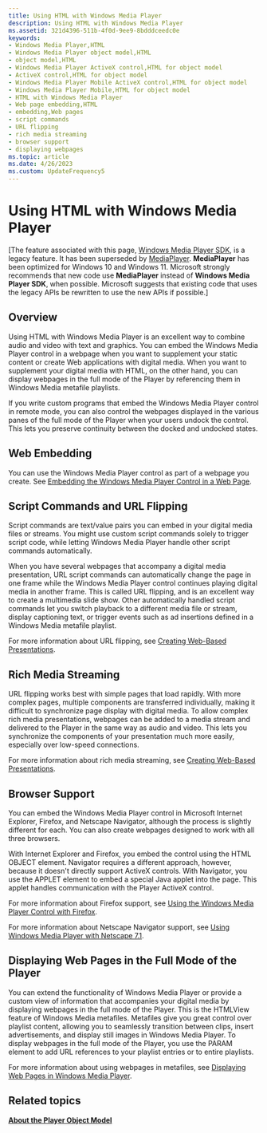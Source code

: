 ```yaml
---
title: Using HTML with Windows Media Player
description: Using HTML with Windows Media Player
ms.assetid: 321d4396-511b-4f0d-9ee9-8bdddceedc0e
keywords:
- Windows Media Player,HTML
- Windows Media Player object model,HTML
- object model,HTML
- Windows Media Player ActiveX control,HTML for object model
- ActiveX control,HTML for object model
- Windows Media Player Mobile ActiveX control,HTML for object model
- Windows Media Player Mobile,HTML for object model
- HTML with Windows Media Player
- Web page embedding,HTML
- embedding,Web pages
- script commands
- URL flipping
- rich media streaming
- browser support
- displaying webpages
ms.topic: article
ms.date: 4/26/2023
ms.custom: UpdateFrequency5
---
```


# Using HTML with Windows Media Player

\[The feature associated with this page, [Windows Media Player SDK](/windows/win32/wmp/windows-media-player-sdk), is a legacy feature. It has been superseded by [MediaPlayer](/uwp/api/Windows.Media.Playback.MediaPlayer). **MediaPlayer** has been optimized for Windows 10 and Windows 11. Microsoft strongly recommends that new code use **MediaPlayer** instead of **Windows Media Player SDK**, when possible. Microsoft suggests that existing code that uses the legacy APIs be rewritten to use the new APIs if possible.\]

## Overview

Using HTML with Windows Media Player is an excellent way to combine audio and video with text and graphics. You can embed the Windows Media Player control in a webpage when you want to supplement your static content or create Web applications with digital media. When you want to supplement your digital media with HTML, on the other hand, you can display webpages in the full mode of the Player by referencing them in Windows Media metafile playlists.

If you write custom programs that embed the Windows Media Player control in remote mode, you can also control the webpages displayed in the various panes of the full mode of the Player when your users undock the control. This lets you preserve continuity between the docked and undocked states.

## Web Embedding

You can use the Windows Media Player control as part of a webpage you create. See [Embedding the Windows Media Player Control in a Web Page](embedding-the-windows-media-player-control-in-a-web-page.md).

## Script Commands and URL Flipping

Script commands are text/value pairs you can embed in your digital media files or streams. You might use custom script commands solely to trigger script code, while letting Windows Media Player handle other script commands automatically.

When you have several webpages that accompany a digital media presentation, URL script commands can automatically change the page in one frame while the Windows Media Player control continues playing digital media in another frame. This is called URL flipping, and is an excellent way to create a multimedia slide show. Other automatically handled script commands let you switch playback to a different media file or stream, display captioning text, or trigger events such as ad insertions defined in a Windows Media metafile playlist.

For more information about URL flipping, see [Creating Web-Based Presentations](creating-web-based-presentations.md).

## Rich Media Streaming

URL flipping works best with simple pages that load rapidly. With more complex pages, multiple components are transferred individually, making it difficult to synchronize page display with digital media. To allow complex rich media presentations, webpages can be added to a media stream and delivered to the Player in the same way as audio and video. This lets you synchronize the components of your presentation much more easily, especially over low-speed connections.

For more information about rich media streaming, see [Creating Web-Based Presentations](creating-web-based-presentations.md).

## Browser Support

You can embed the Windows Media Player control in Microsoft Internet Explorer, Firefox, and Netscape Navigator, although the process is slightly different for each. You can also create webpages designed to work with all three browsers.

With Internet Explorer and Firefox, you embed the control using the HTML OBJECT element. Navigator requires a different approach, however, because it doesn't directly support ActiveX controls. With Navigator, you use the APPLET element to embed a special Java applet into the page. This applet handles communication with the Player ActiveX control.

For more information about Firefox support, see [Using the Windows Media Player Control with Firefox](using-the-windows-media-player-control-with-firefox.md).

For more information about Netscape Navigator support, see [Using Windows Media Player with Netscape 7.1](using-windows-media-player-with-netscape-7-1.md).

## Displaying Web Pages in the Full Mode of the Player

You can extend the functionality of Windows Media Player or provide a custom view of information that accompanies your digital media by displaying webpages in the full mode of the Player. This is the HTMLView feature of Windows Media metafiles. Metafiles give you great control over playlist content, allowing you to seamlessly transition between clips, insert advertisements, and display still images in Windows Media Player. To display webpages in the full mode of the Player, you use the PARAM element to add URL references to your playlist entries or to entire playlists.

For more information about using webpages in metafiles, see [Displaying Web Pages in Windows Media Player](displaying-web-pages-in-windows-media-player.md).

## Related topics

<dl> <dt>

[**About the Player Object Model**](about-the-player-object-model.md)
</dt> </dl>

 

 




